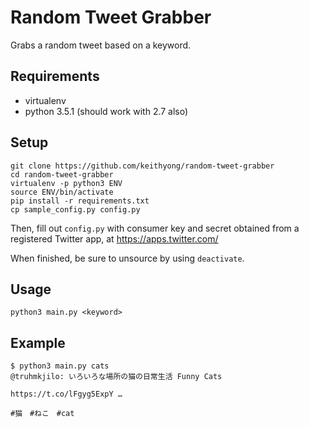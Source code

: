 # Random Tweet Grabber
Grabs a random tweet based on a keyword.

## Requirements
* virtualenv
* python 3.5.1 (should work with 2.7 also)

## Setup
```
git clone https://github.com/keithyong/random-tweet-grabber
cd random-tweet-grabber
virtualenv -p python3 ENV
source ENV/bin/activate
pip install -r requirements.txt
cp sample_config.py config.py
```

Then, fill out `config.py` with consumer key and secret obtained from a registered Twitter app, at https://apps.twitter.com/

When finished, be sure to unsource by using `deactivate`.

## Usage
```
python3 main.py <keyword>
```
## Example
```
$ python3 main.py cats
@truhmkjilo: いろいろな場所の猫の日常生活 Funny Cats

https://t.co/lFgyg5ExpY …

#猫　#ねこ　#cat
```
